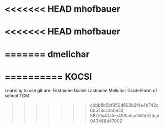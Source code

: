 <<<<<<< HEAD
mhofbauer
=======
<<<<<<< HEAD
mhofbauer
=========


=======
dmelichar
=========

==========
KOCSI
==========
Learning to use git are:
Firstname 	Daniel
Lastname	Melichar
Grade/Form of school	TGM
>>>>>>> cbbb8b5bf950d693b2f4e4b742c6b573cc3a0e53
>>>>>>> 887e1a47afee496adca748d52dcd043468d47002
